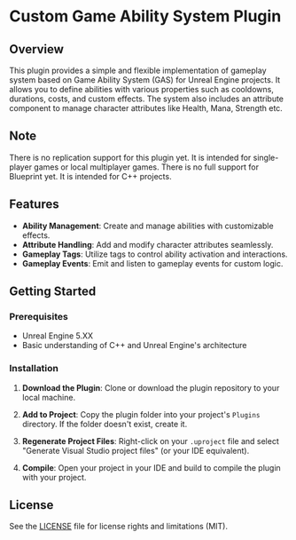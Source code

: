 # Custom Game Ability System Plugin

## Overview

This plugin provides a simple and flexible implementation of gameplay system based on Game Ability System (GAS) for Unreal Engine projects. It allows you to define abilities with various properties such as cooldowns, durations, costs, and custom effects. The system also includes an attribute component to manage character attributes like Health, Mana, Strength etc.

## Note
There is no replication support for this plugin yet. It is intended for single-player games or local multiplayer games.
There is no full support for Blueprint yet. It is intended for C++ projects.

## Features

- **Ability Management**: Create and manage abilities with customizable effects.
- **Attribute Handling**: Add and modify character attributes seamlessly.
- **Gameplay Tags**: Utilize tags to control ability activation and interactions.
- **Gameplay Events**: Emit and listen to gameplay events for custom logic.

## Getting Started

### Prerequisites

- Unreal Engine 5.XX
- Basic understanding of C++ and Unreal Engine's architecture

### Installation

1. **Download the Plugin**: Clone or download the plugin repository to your local machine.

2. **Add to Project**: Copy the plugin folder into your project's `Plugins` directory. If the folder doesn't exist, create it.

3. **Regenerate Project Files**: Right-click on your `.uproject` file and select "Generate Visual Studio project files" (or your IDE equivalent).

4. **Compile**: Open your project in your IDE and build to compile the plugin with your project.

## License

See the [LICENSE](LICENSE.md) file for license rights and limitations (MIT).